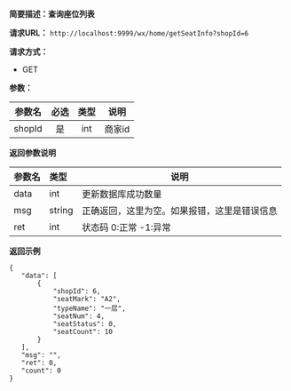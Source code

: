 **简要描述：查询座位列表** 

**请求URL：** 
` http://localhost:9999/wx/home/getSeatInfo?shopId=6 `

**请求方式：**
- GET

**参数：** 

| 参数名 | 必选 | 类型 | 说明 |
| :----: | :----: | :----: |  :----: |
| shopId | 是 | int |商家id |


 **返回参数说明** 
 
|参数名|类型|说明|
|:-----  |:-----|----- |
|data| int|更新数据库成功数量|
|msg|string|正确返回，这里为空。如果报错，这里是错误信息|
|ret|int|状态码 0:正常  -1:异常|


 **返回示例**
 ``` 
{
    "data": [
        {
            "shopId": 6,
            "seatMark": "A2",
            "typeName": "一层",
            "seatNum": 4,
            "seatStatus": 0,
            "seatCount": 10
        }
    ],
    "msg": "",
    "ret": 0,
    "count": 0
}
``` 